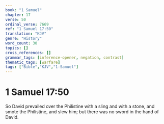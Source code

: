 ```yaml
---
book: "1 Samuel"
chapter: 17
verse: 50
ordinal_verse: 7669
ref: "1 Samuel 17:50"
translation: "KJV"
genre: "History"
word_count: 30
topics: []
cross_references: []
grammar_tags: [inference-opener, negation, contrast]
thematic_tags: [warfare]
tags: ["Bible","KJV","1-Samuel"]
---
```


# 1 Samuel 17:50

So David prevailed over the Philistine with a sling and with a stone, and smote the Philistine, and slew him; but there was no sword in the hand of David.
